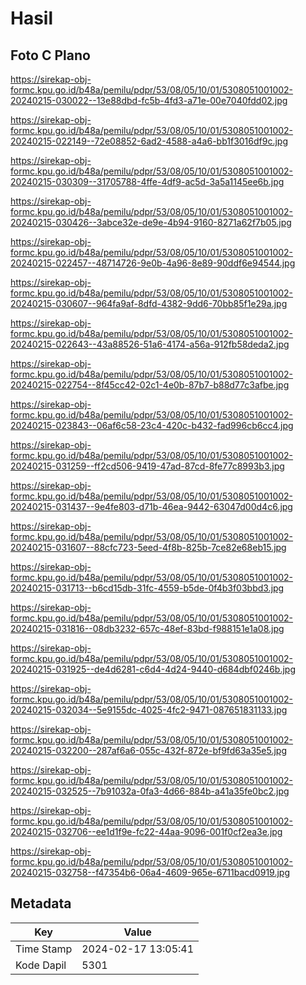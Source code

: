 # Hasil

## Foto C Plano

https://sirekap-obj-formc.kpu.go.id/b48a/pemilu/pdpr/53/08/05/10/01/5308051001002-20240215-030022--13e88dbd-fc5b-4fd3-a71e-00e7040fdd02.jpg

https://sirekap-obj-formc.kpu.go.id/b48a/pemilu/pdpr/53/08/05/10/01/5308051001002-20240215-022149--72e08852-6ad2-4588-a4a6-bb1f3016df9c.jpg

https://sirekap-obj-formc.kpu.go.id/b48a/pemilu/pdpr/53/08/05/10/01/5308051001002-20240215-030309--31705788-4ffe-4df9-ac5d-3a5a1145ee6b.jpg

https://sirekap-obj-formc.kpu.go.id/b48a/pemilu/pdpr/53/08/05/10/01/5308051001002-20240215-030426--3abce32e-de9e-4b94-9160-8271a62f7b05.jpg

https://sirekap-obj-formc.kpu.go.id/b48a/pemilu/pdpr/53/08/05/10/01/5308051001002-20240215-022457--48714726-9e0b-4a96-8e89-90ddf6e94544.jpg

https://sirekap-obj-formc.kpu.go.id/b48a/pemilu/pdpr/53/08/05/10/01/5308051001002-20240215-030607--964fa9af-8dfd-4382-9dd6-70bb85f1e29a.jpg

https://sirekap-obj-formc.kpu.go.id/b48a/pemilu/pdpr/53/08/05/10/01/5308051001002-20240215-022643--43a88526-51a6-4174-a56a-912fb58deda2.jpg

https://sirekap-obj-formc.kpu.go.id/b48a/pemilu/pdpr/53/08/05/10/01/5308051001002-20240215-022754--8f45cc42-02c1-4e0b-87b7-b88d77c3afbe.jpg

https://sirekap-obj-formc.kpu.go.id/b48a/pemilu/pdpr/53/08/05/10/01/5308051001002-20240215-023843--06af6c58-23c4-420c-b432-fad996cb6cc4.jpg

https://sirekap-obj-formc.kpu.go.id/b48a/pemilu/pdpr/53/08/05/10/01/5308051001002-20240215-031259--ff2cd506-9419-47ad-87cd-8fe77c8993b3.jpg

https://sirekap-obj-formc.kpu.go.id/b48a/pemilu/pdpr/53/08/05/10/01/5308051001002-20240215-031437--9e4fe803-d71b-46ea-9442-63047d00d4c6.jpg

https://sirekap-obj-formc.kpu.go.id/b48a/pemilu/pdpr/53/08/05/10/01/5308051001002-20240215-031607--88cfc723-5eed-4f8b-825b-7ce82e68eb15.jpg

https://sirekap-obj-formc.kpu.go.id/b48a/pemilu/pdpr/53/08/05/10/01/5308051001002-20240215-031713--b6cd15db-31fc-4559-b5de-0f4b3f03bbd3.jpg

https://sirekap-obj-formc.kpu.go.id/b48a/pemilu/pdpr/53/08/05/10/01/5308051001002-20240215-031816--08db3232-657c-48ef-83bd-f988151e1a08.jpg

https://sirekap-obj-formc.kpu.go.id/b48a/pemilu/pdpr/53/08/05/10/01/5308051001002-20240215-031925--de4d6281-c6d4-4d24-9440-d684dbf0246b.jpg

https://sirekap-obj-formc.kpu.go.id/b48a/pemilu/pdpr/53/08/05/10/01/5308051001002-20240215-032034--5e9155dc-4025-4fc2-9471-087651831133.jpg

https://sirekap-obj-formc.kpu.go.id/b48a/pemilu/pdpr/53/08/05/10/01/5308051001002-20240215-032200--287af6a6-055c-432f-872e-bf9fd63a35e5.jpg

https://sirekap-obj-formc.kpu.go.id/b48a/pemilu/pdpr/53/08/05/10/01/5308051001002-20240215-032525--7b91032a-0fa3-4d66-884b-a41a35fe0bc2.jpg

https://sirekap-obj-formc.kpu.go.id/b48a/pemilu/pdpr/53/08/05/10/01/5308051001002-20240215-032706--ee1d1f9e-fc22-44aa-9096-001f0cf2ea3e.jpg

https://sirekap-obj-formc.kpu.go.id/b48a/pemilu/pdpr/53/08/05/10/01/5308051001002-20240215-032758--f47354b6-06a4-4609-965e-6711bacd0919.jpg


## Metadata

| Key        | Value               |
| ---------- | ------------------- |
| Time Stamp | 2024-02-17 13:05:41 |
| Kode Dapil | 5301                |



